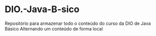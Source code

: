 # DIO.-Java-B-sico
Repositório para armazenar todo o conteúdo do curso da DIO de Java Básico
Alternando um conteúdo de forma local
